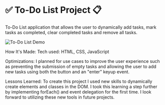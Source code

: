 # ✅ To-Do List Project 📋

 To-Do List application that allows the user to dynamically add tasks, mark tasks as completed, clear completed tasks and remove all tasks.


![To-Do List Demo](https://github.com/cat-goncalves/todo-list-2019-week05/blob/answer/css/img/todo-list-project-preview.gif)


How It's Made:
Tech used: HTML, CSS, JavaScript


Optimizations:
I planned for use cases to improve the user experience such as preventing the submission of empty tasks and allowing the user to add new tasks using both the button and an "enter" keyup event.


Lessons Learned:
To create this project I used new skills to dynamically create elements and classes in the DOM. I took this learning a step further by implementing forEach() and event delegation for the first time. I look forward to utilizing these new tools in future projects.
